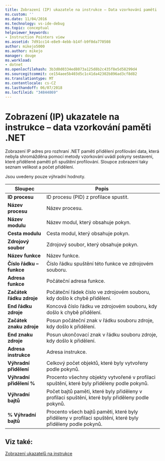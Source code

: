 ```yaml
---
title: Zobrazení (IP) ukazatele na instrukce – Data vzorkování paměti .NET | Microsoft Docs
ms.custom: ''
ms.date: 11/04/2016
ms.technology: vs-ide-debug
ms.topic: conceptual
helpviewer_keywords:
- Instruction Pointers view
ms.assetid: 7d91cc14-e8e9-4ebb-b14f-b9f0da770508
author: mikejo5000
ms.author: mikejo
manager: douge
ms.workload:
- dotnet
ms.openlocfilehash: 3b3d0d0334ed8073a125d8b2c435f8e5d58299d4
ms.sourcegitcommit: ce154aee5b403d5c1c41da42302b896ad3cf8d82
ms.translationtype: MT
ms.contentlocale: cs-CZ
ms.lasthandoff: 06/07/2018
ms.locfileid: "34844869"
---
```

# <a name="instruction-pointers-ips-view---net-memory-sampling-data"></a>Zobrazení (IP) ukazatele na instrukce – data vzorkování paměti .NET
Zobrazení IP adres pro rozhraní .NET paměti přidělení profilování data, která nebyla shromážděna pomocí metody vzorkování uvádí pokyny sestavení, které přidělené paměti při spuštění profilování. Sloupce zobrazení taky seznam velikost a počet přidělení.  
  
 Jsou uvedeny pouze výhradní hodnoty.  
  
|Sloupec|Popis|  
|------------|-----------------|  
|**ID procesu**|ID procesu (PID) z profilace spustit.|  
|**Název procesu**|Název procesu.|  
|**Název modulu**|Název modul, který obsahuje pokyn.|  
|**Cesta modulu**|Cesta modul, který obsahuje pokyn.|  
|**Zdrojový soubor**|Zdrojový soubor, který obsahuje pokyn.|  
|**Název funkce**|Název funkce.|  
|**Číslo řádku – funkce**|Číslo řádku spuštění této funkce ve zdrojovém souboru.|  
|**Adresa funkce**|Počáteční adresa funkce.|  
|**Začátek řádku zdroje**|Počáteční řádek číslo ve zdrojovém souboru, kdy došlo k chybě přidělení.|  
|**End řádku zdroje**|Koncová číslo řádku ve zdrojovém souboru, kdy došlo k chybě přidělení.|  
|**Začátek znaku zdroje**|Posun počáteční znak v řádku souboru zdroje, kdy došlo k přidělení.|  
|**End znaku zdroje**|Posun ukončovací znak v řádku souboru zdroje, kdy došlo k přidělení.|  
|**Adresa instrukce**|Adresa instrukce.|  
|**Výhradní přidělení**|Celkový počet objektů, které byly vytvořeny podle pokynů.|  
|**Výhradní přidělení %**|Procento všechny objekty vytvořené v profilaci spuštění, které byly přiděleny podle pokynů.|  
|**Výhradní bajtů**|Počet bajtů paměti, které byly přiděleny v profilaci spuštění, které byly přiděleny podle pokynů.|  
|**% Výhradní bajtů**|Procento všech bajtů paměti, které byly přiděleny v profilaci spuštění, které byly přiděleny podle pokynů.|  
  
## <a name="see-also"></a>Viz také:  
 [Zobrazení ukazatelů na instrukce](../profiling/instruction-pointers-ips-view-sampling-data.md)